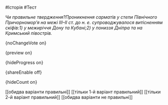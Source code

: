 #Історія #Тест

*Чи правильне твердження?Проникнення сарматів у степи Північного Причорномор’я на межі III–ІІ ст. до н. е. супроводжувалося витісненням скіфів:1) у межиріччя Дону та Кубані;2) у пониззя Дніпра та на Кримський півострів.*

{noChangeVote on}

{preview on}

{hideProgress on}

{shareEnable off}

{hideCount on}

[[обидва варіанти правильні]]
[[тільки 1-й варіант правильний]]
[[тільки 2-й варіант правильний]]
[[обидва варіанти не правильні]]
